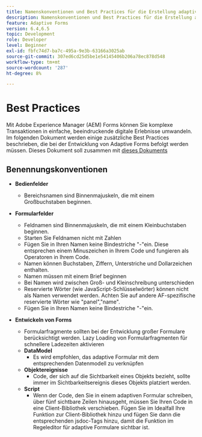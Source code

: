 ```yaml
---
title: Namenskonventionen und Best Practices für die Erstellung adaptiver Formulare
description: Namenskonventionen und Best Practices für die Erstellung adaptiver Formulare
feature: Adaptive Forms
version: 6.4,6.5
topic: Development
role: Developer
level: Beginner
exl-id: fbfc74d7-ba7c-495a-9e3b-63166a3025ab
source-git-commit: 307ed6cd25d5be1e54145406b206a78ec878d548
workflow-type: tm+mt
source-wordcount: '287'
ht-degree: 8%

---
```


# Best Practices

Mit Adobe Experience Manager (AEM) Forms können Sie komplexe Transaktionen in einfache, beeindruckende digitale Erlebnisse umwandeln. Im folgenden Dokument werden einige zusätzliche Best Practices beschrieben, die bei der Entwicklung von Adaptive Forms befolgt werden müssen. Dieses Dokument soll zusammen mit [dieses Dokuments](https://helpx.adobe.com/experience-manager/6-3/forms/using/adaptive-forms-best-practices.html#Overview)

## Benennungskonventionen

* **Bedienfelder**
   * Bereichsnamen sind Binnenmajuskeln, die mit einem Großbuchstaben beginnen.

* **Formularfelder**
   * Feldnamen sind Binnenmajuskeln, die mit einem Kleinbuchstaben beginnen.
   * Starten Sie Feldnamen nicht mit Zahlen
   * Fügen Sie in Ihren Namen keine Bindestriche &quot;-&quot;ein. Diese entsprechen einem Minuszeichen in Ihrem Code und fungieren als Operatoren in Ihrem Code.
   * Namen können Buchstaben, Ziffern, Unterstriche und Dollarzeichen enthalten.
   * Namen müssen mit einem Brief beginnen
   * Bei Namen wird zwischen Groß- und Kleinschreibung unterschieden
   * Reservierte Wörter (wie JavaScript-Schlüsselwörter) können nicht als Namen verwendet werden. Achten Sie auf andere AF-spezifische reservierte Wörter wie &quot;panel&quot;,&quot;name&quot;.
   * Fügen Sie in Ihren Namen keine Bindestriche &quot;-&quot;ein.
* **Entwickeln von Forms**
   * Formularfragmente sollten bei der Entwicklung großer Formulare berücksichtigt werden. Lazy Loading von Formularfragmenten für schnellere Ladezeiten aktivieren
   * **DataModel**
      * Es wird empfohlen, das adaptive Formular mit dem entsprechenden Datenmodell zu verknüpfen
   * **Objektereignisse**
      * Code, der sich auf die Sichtbarkeit eines Objekts bezieht, sollte immer im Sichtbarkeitsereignis dieses Objekts platziert werden.
   * **Script**
      * Wenn der Code, den Sie in einem adaptiven Formular schreiben, über fünf sichtbare Zeilen hinausgeht, müssen Sie Ihren Code in eine Client-Bibliothek verschieben. Fügen Sie im Idealfall Ihre Funktion zur Client-Bibliothek hinzu und fügen Sie dann die entsprechenden jsdoc-Tags hinzu, damit die Funktion im Regeleditor für adaptive Formulare sichtbar ist.
